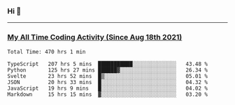 ### Hi 🙂

---

### <a href="https://wakatime.com/@Eroxl">My All Time Coding Activity (Since Aug 18th 2021)</a>
<!--START_SECTION:waka-->

```text
Total Time: 470 hrs 1 min

TypeScript   207 hrs 5 mins  ███████████░░░░░░░░░░░░░░   43.48 %
Python       125 hrs 27 mins ██████▓░░░░░░░░░░░░░░░░░░   26.34 %
Svelte       23 hrs 52 mins  █▒░░░░░░░░░░░░░░░░░░░░░░░   05.01 %
JSON         20 hrs 33 mins  █░░░░░░░░░░░░░░░░░░░░░░░░   04.32 %
JavaScript   19 hrs 9 mins   █░░░░░░░░░░░░░░░░░░░░░░░░   04.02 %
Markdown     15 hrs 15 mins  ▓░░░░░░░░░░░░░░░░░░░░░░░░   03.20 %
```

<!--END_SECTION:waka-->
